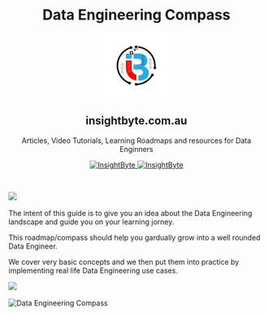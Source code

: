 

<h1 align="center"> Data Engineering Compass</h1>
<p align="center">
  <img src="assets/images/logo-InsightByte.png" height="128">
  <h2 align="center">insightbyte.com.au</h2>
  <p align="center">Articles, Video Tutorials, Learning Roadmaps and resources for Data Enginners<p>
  <p align="center">
      <a href="https://www.insightbyte.com.au">
    	<img src="https://img.shields.io/static/v1?label=&message=WebSite&color=" alt="InsightByte" />
    </a>
    <a href="https://www.youtube.com/channel/UC0QRbwLnUhq_Ctj8BYrL8yw?sub_confirmation=1">
    	<img src="https://img.shields.io/badge/%E2%9D%A4-YouTube%20Channel-0a0a0a.svg?style=flat&colorA=0a0a0a" alt="InsightByte" />
    </a>
  </p>
</p>

<br>

![](https://i.imgur.com/waxVImv.png)

The intent of this guide is to give you an idea about the Data Engineering landscape and guide you on your learning jorney. 

This roadmap/compass should help you gardually grow into a well rounded Data Engineer.

We cover very basic concepts and we then put them into practice by implementing real life Data Engineering use cases.

![](https://i.imgur.com/waxVImv.png) 

![Data Engineering Compass](https://github.com/InsightByte/DataEngineering-Compass/blob/main/assets/images/de-compass.png)

